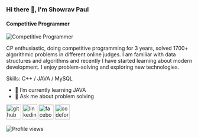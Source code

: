 ### Hi there 👋, I'm Showrav Paul
#### Competitive Programmer
![Competitive Programmer](https://img.libquotes.com/pic-quotes/v2/kent-beck-quote-lbu4k9b.jpg)

CP enthusiastic, doing competitive programming for 3 years, solved 1700+ algorithmic problems in different online judges. I am familiar with data structures and algorithms and recently I have started learning about modern development. I enjoy problem-solving and exploring new technologies.

Skills: C++ / JAVA / MySQL

- 🌱 I’m currently learning JAVA 
- 💬 Ask me about problem solving 


[<img src='https://cdn.jsdelivr.net/npm/simple-icons@3.0.1/icons/github.svg' alt='github' height='40'>](https://github.com/ShowravPaul)  [<img src='https://cdn.jsdelivr.net/npm/simple-icons@3.0.1/icons/linkedin.svg' alt='linkedin' height='40'>](https://www.linkedin.com/in/showrav-paul-9a5591203/)  [<img src='https://cdn.jsdelivr.net/npm/simple-icons@3.0.1/icons/facebook.svg' alt='facebook' height='40'>](https://www.facebook.com/showrav.paul.90)  [<img src='https://cdn.jsdelivr.net/npm/simple-icons@3.0.1/icons/codeforces.svg' alt='codeforces' height='40'>](https://codeforces.com/profile/Jahaji)  

![Profile views](https://gpvc.arturio.dev/ShowravPaul)  
